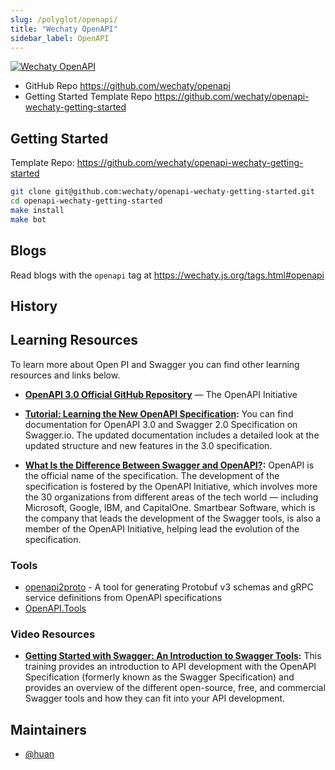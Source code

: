 ```yaml
---
slug: /polyglot/openapi/
title: "Wechaty OpenAPI"
sidebar_label: OpenAPI
---
```


[![Wechaty OpenAPI](https://img.shields.io/badge/Wechaty-OpenAPI-6a4)](https://github.com/wechaty/openapi)

- GitHub Repo <https://github.com/wechaty/openapi>
- Getting Started Template Repo <https://github.com/wechaty/openapi-wechaty-getting-started>

## Getting Started

Template Repo: <https://github.com/wechaty/openapi-wechaty-getting-started>

```sh
git clone git@github.com:wechaty/openapi-wechaty-getting-started.git
cd openapi-wechaty-getting-started
make install
make bot
```

## Blogs

Read blogs with the `openapi` tag at <https://wechaty.js.org/tags.html#openapi>

## History

## Learning Resources

To learn more about Open PI and Swagger you can find other learning resources and links below.

- **[OpenAPI 3.0 Official GitHub Repository](https://github.com/OAI/OpenAPI-Specification)** — The OpenAPI Initiative

- **[Tutorial: Learning the New OpenAPI Specification](https://swagger.io/docs/specification/about/):**
  You can find documentation for OpenAPI 3.0 and Swagger 2.0 Specification on Swagger.io. The updated documentation includes a detailed look at the updated structure and new features in the 3.0 specification.

- **[What Is the Difference Between Swagger and OpenAPI?](https://swagger.io/blog/difference-between-swagger-and-openapi/):**
  OpenAPI is the official name of the specification. The development of the specification is fostered by the OpenAPI Initiative, which involves more the 30 organizations from different areas of the tech world — including Microsoft, Google, IBM, and CapitalOne. Smartbear Software, which is the company that leads the development of the Swagger tools, is also a member of the OpenAPI Initiative, helping lead the evolution of the specification.

### **Tools**

- [openapi2proto](https://github.com/NYTimes/openapi2proto) - A tool for generating Protobuf v3 schemas and gRPC service definitions from OpenAPI specifications
- [OpenAPI.Tools](https://openapi.tools/)

### **Video Resources**

- **[Getting Started with Swagger: An Introduction to Swagger Tools](https://swagger.io/resources/webinars/getting-started-with-swagger/):**
  This training provides an introduction to API development with the OpenAPI Specification (formerly known as the Swagger Specification) and provides an overview of the different open-source, free, and commercial Swagger tools and how they can fit into your API development.

## Maintainers

- [@huan](https://wechaty.js.org/contributors/huan)
